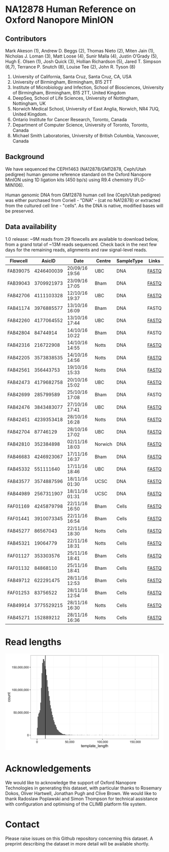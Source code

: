 # NA12878 Human Reference on Oxford Nanopore MinION

## Contributors

Mark Akeson (1), Andrew D. Beggs (2), Thomas Nieto (2), Miten Jain (1), Nicholas J. Loman (3), Matt Loose (4), Sunir Malla (4), Justin O’Grady (5), Hugh E. Olsen (1), Josh Quick (3), Hollian Richardson (5), Jared T. Simpson (6,7), Terrance P. Snutch (8), Louise Tee (2), John R. Tyson (8)

   1. University of California, Santa Cruz, Santa Cruz, CA, USA
   2. University of Birmingham, Birmingham, B15 2TT
   3. Institute of Microbiology and Infection, School of Biosciences, University of Birmingham, Birmingham, B15 2TT, United Kingdom
   4. DeepSeq, School of Life Sciences, University of Nottingham, Nottingham, UK
   5. Norwich Medical School, University of East Anglia, Norwich, NR4 7UQ, United Kingdom.
   6. Ontario Institute for Cancer Research, Toronto, Canada
   7. Department of Computer Science, University of Toronto, Toronto, Canada
   8. Michael Smith Laboratories, University of British Columbia, Vancouver, Canada

## Background

We have sequenced the CEPH1463 (NA12878/GM12878, Ceph/Utah pedigree) human genome reference standard on the Oxford Nanopore MinION using 1D ligation kits (450 bp/s) using R9.4 chemistry (FLO-MIN106).

Human genomic DNA from GM12878 human cell line (Ceph/Utah pedigree) was either purchased from Coriell - "DNA" - (cat no NA12878) or extracted from the cultured cell line - "cells".  As the DNA is native, modified bases will be preserved.

## Data availability

1.0 release: ~9M reads from 29 flowcells are available to download below, from a grand total of ~13M reads sequenced. Check back in the next few days for the remaining reads, alignments and raw signal-level reads.

| Flowcell | AsicID     | Date           | Centre  | SampleType | Links                                                                          | 
|----------|------------|----------------|---------|------------|--------------------------------------------------------------------------------| 
| FAB39075 | 4246400039 | 20/09/16 19:56 | UBC     | DNA        | [FASTQ](http://s3.climb.ac.uk/nanopore-human-wgs/4246400039-FAB39075.fastq.gz) | 
| FAB39043 | 3709921973 | 23/09/16 17:05 | Bham    | DNA        | [FASTQ](http://s3.climb.ac.uk/nanopore-human-wgs/3709921973-FAB39043.fastq.gz) | 
| FAB42706 | 4111103328 | 12/10/16 19:37 | UBC     | DNA        | [FASTQ](http://s3.climb.ac.uk/nanopore-human-wgs/4111103328-FAB42706.fastq.gz) | 
| FAB41174 | 3976885577 | 13/10/16 16:09 | Bham    | DNA        | FASTQ |
| FAB42260 | 4177064552 | 13/10/16 17:44 | UBC     | DNA        | [FASTQ](http://s3.climb.ac.uk/nanopore-human-wgs/4177064552-FAB42260.fastq.gz) | 
| FAB42804 | 84744914   | 14/10/16 10:22 | Bham    | DNA        | FASTQ |
| FAB42316 | 216722908  | 14/10/16 14:55 | Notts   | DNA        | [FASTQ](http://s3.climb.ac.uk/nanopore-human-wgs/216722908-FAB42316.fastq.gz)  | 
| FAB42205 | 3573838535 | 14/10/16 14:56 | Notts   | DNA        | [FASTQ](http://s3.climb.ac.uk/nanopore-human-wgs/3573838535-FAB42205.fastq.gz) | 
| FAB42561 | 356443753  | 19/10/16 15:33 | Notts   | DNA        | [FASTQ](http://s3.climb.ac.uk/nanopore-human-wgs/356443753-FAB42561.fastq.gz)  | 
| FAB42473 | 4179682758 | 20/10/16 15:02 | UBC     | DNA        | [FASTQ](http://s3.climb.ac.uk/nanopore-human-wgs/4179682758-FAB42473.fastq.gz) | 
| FAB42699 | 285799589  | 25/10/16 17:08 | Bham    | DNA        | FASTQ | 
| FAB42476 | 3843483077 | 27/10/16 17:41 | UBC     | DNA        | [FASTQ](http://s3.climb.ac.uk/nanopore-human-wgs/3843483077-FAB42476.fastq.gz) | 
| FAB42451 | 4239353418 | 28/10/16 16:28 | Notts   | DNA        | [FASTQ](http://s3.climb.ac.uk/nanopore-human-wgs/4239353418-FAB42451.fastq.gz) | 
| FAB42704 | 87746129   | 28/10/16 17:02 | UBC     | DNA        | [FASTQ](http://s3.climb.ac.uk/nanopore-human-wgs/87746129-FAB42704.fastq.gz)   | 
| FAB42810 | 352384898  | 02/11/16 18:03 | Norwich | DNA        | [FASTQ](http://s3.climb.ac.uk/nanopore-human-wgs/352384898-FAB42810.fastq.gz)  | 
| FAB46683 | 4246923067 | 17/11/16 16:37 | Bham    | DNA        | [FASTQ](http://s3.climb.ac.uk/nanopore-human-wgs/4246923067-FAB46683.fastq.gz) | 
| FAB45332 | 551111640  | 17/11/16 18:46 | UBC     | DNA        | [FASTQ](http://s3.climb.ac.uk/nanopore-human-wgs/551111640-FAB45332.fastq.gz)  | 
| FAB43577 | 3574887596 | 18/11/16 01:30 | UCSC    | DNA        | [FASTQ](http://s3.climb.ac.uk/nanopore-human-wgs/3574887596-FAB43577.fastq.gz) | 
| FAB44989 | 2567311907 | 18/11/16 01:31 | UCSC    | DNA        | [FASTQ](http://s3.climb.ac.uk/nanopore-human-wgs/2567311907-FAB44989.fastq.gz) | 
| FAF01169 | 4245879798 | 22/11/16 16:50 | Bham    | Cells      | [FASTQ](http://s3.climb.ac.uk/nanopore-human-wgs/4245879798-FAF01169.fastq.gz) | 
| FAF01441 | 3910073345 | 22/11/16 16:54 | Bham    | Cells      | [FASTQ](http://s3.climb.ac.uk/nanopore-human-wgs/3910073345-FAF01441.fastq.gz) | 
| FAB45277 | 86567043   | 22/11/16 18:30 | Notts   | Cells      | [FASTQ](http://s3.climb.ac.uk/nanopore-human-wgs/86567043-FAB45277.fastq.gz)   | 
| FAB45321 | 19064779   | 22/11/16 18:31 | Notts   | Cells      | [FASTQ](http://s3.climb.ac.uk/nanopore-human-wgs/19064779-FAB45321.fastq.gz)   | 
| FAF01127 | 353303576  | 25/11/16 18:41 | Bham    | Cells      | [FASTQ](http://s3.climb.ac.uk/nanopore-human-wgs/353303576-FAF01127.fastq.gz)  | 
| FAF01132 | 84868110   | 25/11/16 18:41 | Bham    | Cells      | [FASTQ](http://s3.climb.ac.uk/nanopore-human-wgs/84868110-FAF01132.fastq.gz)   | 
| FAB49712 | 622291475  | 28/11/16 12:53 | Bham    | Cells      | [FASTQ](http://s3.climb.ac.uk/nanopore-human-wgs/622291475-FAB49712.fastq.gz)  | 
| FAF01253 | 83756522   | 28/11/16 12:54 | Bham    | Cells      | [FASTQ](http://s3.climb.ac.uk/nanopore-human-wgs/83756522-FAF01253.fastq.gz)   | 
| FAB49914 | 3775529215 | 28/11/16 16:30 | Notts   | Cells      | [FASTQ](http://s3.climb.ac.uk/nanopore-human-wgs/3775529215-FAB49914.fastq.gz) | 
| FAB45271 | 152889212  | 28/11/16 16:36 | Notts   | Cells      | [FASTQ](http://s3.climb.ac.uk/nanopore-human-wgs/152889212-FAB45271.fastq.gz)  | 

# Read lengths

![Cellular library read length distribution](cells_readlength.png)

# Acknowledgements

We would like to acknowledge the support of Oxford Nanopore Technologies in generating this dataset, with particular thanks to Rosemary Dokos, Oliver Hartwell, Jonathan Pugh and Clive Brown. We would like to thank Radoslaw Poplawski and Simon Thompson for technical assistance with configuration and optimising of the CLIMB platform file system.

# Contact

Please raise issues on this Github repository concerning this dataset. A preprint describing the dataset in more detail will be available shortly.

